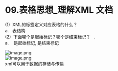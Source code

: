 # 09.表格思想_理解XML 文档

(1)  XML的标签定义对应表格的什么？<br />a.   表结构<br />(2)  下面哪个是起始标记？哪个是结束标记？   .<br />a.    是起始标记, 是结束标记

![image.png](https://cdn.nlark.com/yuque/0/2019/png/349894/1559033533492-3d30aa13-01af-49f1-ba6c-5790f0ef286c.png#align=left&display=inline&height=98&name=image.png&originHeight=98&originWidth=334&size=40603&status=done&width=334)<br />![image.png](https://cdn.nlark.com/yuque/0/2019/png/349894/1559033542657-4cbea51b-1cf0-45fb-8346-92d62d2c6988.png#align=left&display=inline&height=431&name=image.png&originHeight=431&originWidth=795&size=211955&status=done&width=795)<br />xml可以用于数据的存储与传输
